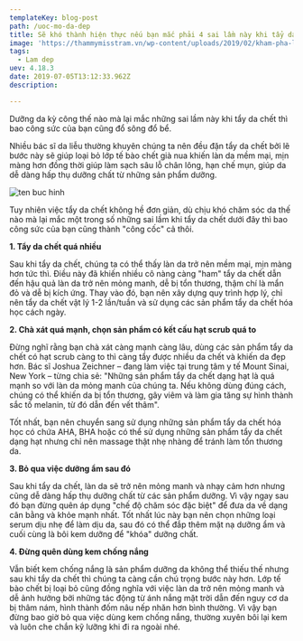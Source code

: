 ```yaml
---
templateKey: blog-post
path: /uoc-mo-da-dep
title: Sẽ khó thành hiện thực nếu bạn mắc phải 4 sai lầm này khi tẩy da chết
image: 'https://thammymisstram.vn/wp-content/uploads/2019/02/kham-pha-loai-da-OSPT.jpg' 
tags:
  - Lam dep
uev: 4.18.3
date: 2019-07-05T13:12:33.962Z
description:

---
```



Dưỡng da kỳ công thế nào mà lại mắc những sai lầm này khi tẩy da chết thì bao công sức của bạn cũng đổ sông đổ bể.

Nhiều bác sĩ da liễu thường khuyên chúng ta nên đều đặn tẩy da chết bởi lẽ bước này sẽ giúp loại bỏ lớp tế bào chết già nua khiến làn da mềm mại, mịn màng hơn đồng thời giúp làm sạch sâu lỗ chân lông, hạn chế mụn, giúp da dễ dàng hấp thụ dưỡng chất từ những sản phẩm dưỡng. 

![ten buc hinh](https://api-app.ants.vn/cwl-res/4/43/05042019/1573c0e241abe43fce97ae7c727c9c7c/c125b0a423bf234bb20b2d6bdd72cc19.jpg "ten buc hinh")

Tuy nhiên việc tẩy da chết không hề đơn giản, dù chịu khó chăm sóc da thế nào mà lại mắc một trong số những sai lầm khi tẩy da chết dưới đây thì bao công sức của bạn cũng thành "công cốc" cả thôi.

**1. Tẩy da chết quá nhiều**

Sau khi tẩy da chết, chúng ta có thể thấy làn da trở nên mềm mại, mịn màng hơn tức thì. Điều này đã khiến nhiều cô nàng càng "ham" tẩy da chết dẫn đến hậu quả làn da trở nên mỏng manh, dễ bị tổn thương, thậm chí là mẩn đỏ và dễ bị kích ứng. Thay vào đó, bạn nên xây dựng quy trình hợp lý, chỉ nên tẩy da chết vật lý 1-2 lần/tuần và sử dụng các sản phẩm tẩy da chết hóa học cách ngày.

**2. Chà xát quá mạnh, chọn sản phẩm có kết cấu hạt scrub quá to**

Đừng nghĩ rằng bạn chà xát càng mạnh càng lâu, dùng các sản phẩm tẩy da chết có hạt scrub càng to thì càng tẩy được nhiều da chết và khiến da đẹp hơn. Bác sĩ Joshua Zeichner – đang làm việc tại trung tâm y tế Mount Sinai, New York – từng chia sẻ: "Những sản phẩm tẩy da chết dạng hạt là quá mạnh so với làn da mỏng manh của chúng ta. Nếu không dùng đúng cách, chúng có thể khiến da bị tổn thương, gây viêm và làm gia tăng sự hình thành sắc tố melanin, từ đó dẫn đến vết thâm".


Tốt nhất, bạn nên chuyển sang sử dụng những sản phẩm tẩy da chết hóa học có chứa AHA, BHA hoặc có thể sử dụng những sản phẩm tẩy da chết dạng hạt nhưng chỉ nên massage thật nhẹ nhàng để tránh làm tổn thương da.

**3. Bỏ qua việc dưỡng ẩm sau đó**

Sau khi tẩy da chết, làn da sẽ trở nên mỏng manh và nhạy cảm hơn nhưng cũng dễ dàng hấp thụ dưỡng chất từ các sản phẩm dưỡng. Vì vậy ngay sau đó bạn đừng quên áp dụng "chế độ chăm sóc đặc biệt" để đưa da về dạng cân bằng và khỏe mạnh nhất. Tốt nhất lúc này bạn nên chọn những loại serum dịu nhẹ để làm dịu da, sau đó có thể đắp thêm mặt nạ dưỡng ẩm và cuối cùng là bôi kem dưỡng để "khóa" dưỡng chất.

**4. Đừng quên dùng kem chống nắng**

Vẫn biết kem chống nắng là sản phẩm dưỡng da không thể thiếu thế nhưng sau khi tẩy da chết thì chúng ta càng cần chú trọng bước này hơn. Lớp tế bào chết bị loại bỏ cũng đồng nghĩa với việc làn da trở nên mỏng manh và dễ ảnh hưởng bởi những tác động từ ánh nắng mặt trời dẫn đến nguy cơ da bị thâm nám, hình thành đốm nâu nếp nhăn hơn bình thường. Vì vậy bạn đừng bao giờ bỏ qua việc dùng kem chống nắng, thường xuyên bôi lại kem và luôn che chắn kỹ lưỡng khi đi ra ngoài nhé.